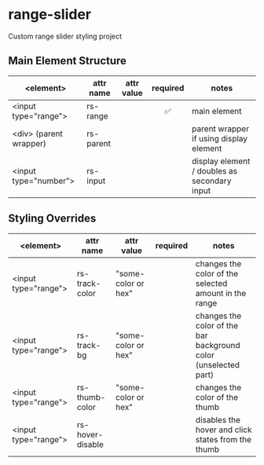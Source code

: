 # range-slider
Custom range slider styling project

## Main Element Structure

| \<element\>            	| attr name 	| attr value 	| required 	| notes                                        	|
|------------------------	|-----------	|------------	|:--------:	|----------------------------------------------	|
| \<input type="range"\>   	| rs-range  	|            	|     ✅    	| main element                                 	|
| \<div\> (parent wrapper) 	| rs-parent 	|            	|          	| parent wrapper if using display element      	|
| \<input type="number"\>  	| rs-input  	|            	|          	| display element / doubles as secondary input 	|

## Styling Overrides

| \<element\>            	| attr name        	| attr value          	| required 	| notes                                                           	|
|------------------------	|------------------	|---------------------	|:--------:	|-----------------------------------------------------------------	|
| \<input type="range"\> 	| rs-track-color   	| "some-color or hex" 	|          	| changes the color of the selected amount in the range           	|
| \<input type="range"\> 	| rs-track-bg      	| "some-color or hex" 	|          	| changes the color of the bar background color (unselected part) 	|
| \<input type="range"\> 	| rs-thumb-color   	| "some-color or hex" 	|          	| changes the color of the thumb                                  	|
| \<input type="range"\> 	| rs-hover-disable 	|                     	|          	| disables the hover and click states from the thumb              	|
